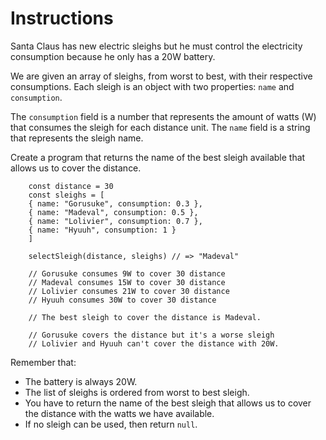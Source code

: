 # Instructions

Santa Claus has new electric sleighs but he must control the electricity consumption because he only has a 20W battery.

We are given an array of sleighs, from worst to best, with their respective consumptions. Each sleigh is an object with two properties: `name` and `consumption`.

The `consumption` field is a number that represents the amount of watts (W) that consumes the sleigh for each distance unit. The `name` field is a string that represents the sleigh name.

Create a program that returns the name of the best sleigh available that allows us to cover the distance.

        const distance = 30
        const sleighs = [
        { name: "Gorusuke", consumption: 0.3 },
        { name: "Madeval", consumption: 0.5 },
        { name: "Lolivier", consumption: 0.7 },
        { name: "Hyuuh", consumption: 1 }
        ]

        selectSleigh(distance, sleighs) // => "Madeval"

        // Gorusuke consumes 9W to cover 30 distance
        // Madeval consumes 15W to cover 30 distance
        // Lolivier consumes 21W to cover 30 distance
        // Hyuuh consumes 30W to cover 30 distance

        // The best sleigh to cover the distance is Madeval.

        // Gorusuke covers the distance but it's a worse sleigh
        // Lolivier and Hyuuh can't cover the distance with 20W.

Remember that:

- The battery is always 20W.
- The list of sleighs is ordered from worst to best sleigh.
- You have to return the name of the best sleigh that allows us to cover the distance with the watts we have available.
- If no sleigh can be used, then return `null`.
